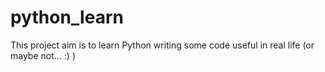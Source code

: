 python_learn
============

This project aim is to learn Python writing some code useful in real life (or maybe not... :) )
